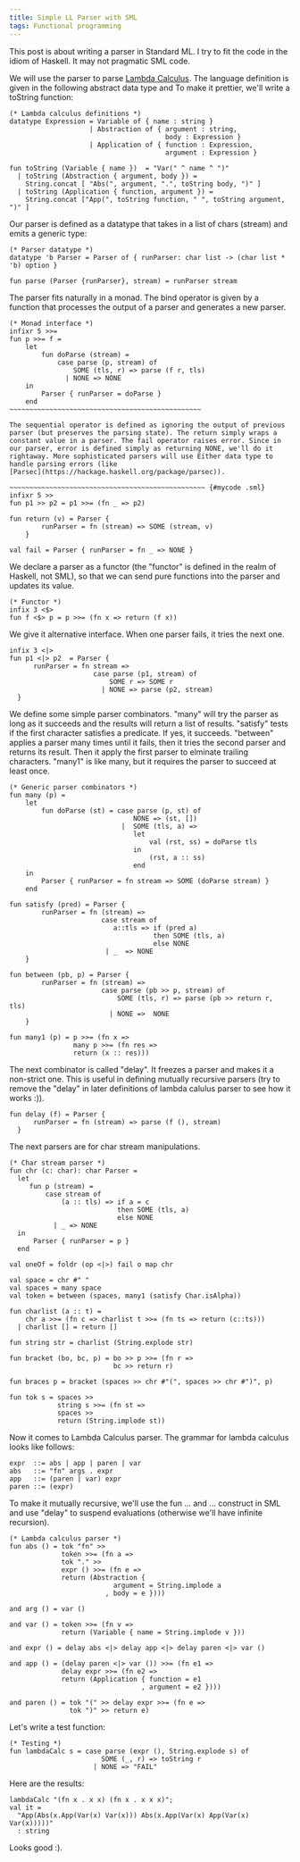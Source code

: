 ```yaml
---
title: Simple LL Parser with SML
tags: Functional programming
---
```


This post is about writing a parser in Standard ML. I try to fit the
code in the idiom of Haskell. It may not pragmatic SML code.

<!--more-->

We will use the parser to parse
[Lambda Calculus](http://en.wikipedia.org/wiki/Lambda_calculus). The
language definition is given in the following abstract data type and
To make it prettier, we'll write a toString function:

~~~~~~~~~~~~~~~~~~~~~~~~~~~~~~~~~~~~~~~~~~~~~~~~~ {#mycode .sml}
(* Lambda calculus definitions *)
datatype Expression = Variable of { name : string }
                    | Abstraction of { argument : string,
                                       body : Expression }
                    | Application of { function : Expression,
                                       argument : Expression }

fun toString (Variable { name })  = "Var(" ^ name ^ ")"
  | toString (Abstraction { argument, body }) =
    String.concat [ "Abs(", argument, ".", toString body, ")" ]
  | toString (Application { function, argument }) =
    String.concat ["App(", toString function, " ", toString argument, ")" ]
~~~~~~~~~~~~~~~~~~~~~~~~~~~~~~~~~~~~~~~~~~~~~~~~~~~~~~~~

Our parser is defined as a datatype that takes in a list of chars
(stream) and emits a generic type:

~~~~~~~~~~~~~~~~~~~~~~~~~~~~~~~~~~~~~~~~~~~~~~~~~ {#mycode .sml}
(* Parser datatype *)
datatype 'b Parser = Parser of { runParser: char list -> (char list * 'b) option }

fun parse (Parser {runParser}, stream) = runParser stream
~~~~~~~~~~~~~~~~~~~~~~~~~~~~~~~~~~~~~~~~~~~~~~~~~~~~~~~~

The parser fits naturally in a monad. The bind operator is given by a
function that processes the output of a parser and generates a new
parser.
~~~~~~~~~~~~~~~~~~~~~~~~~~~~~~~~~~~~~~~~~~~~~~~~~ {#mycode .sml}
(* Monad interface *)
infixr 5 >>=
fun p >>= f =
    let
        fun doParse (stream) =
            case parse (p, stream) of
                SOME (tls, r) => parse (f r, tls)
              | NONE => NONE
    in
        Parser { runParser = doParse }
    end
~~~~~~~~~~~~~~~~~~~~~~~~~~~~~~~~~~~~~~~~~~~~~~~~

The sequential operator is defined as ignoring the output of previous
parser (but preserves the parsing state). The return simply wraps a
constant value in a parser. The fail operator raises error. Since in
our parser, error is defined simply as returning NONE, we'll do it
rightaway. More sophisticated parsers will use Either data type to
handle parsing errors (like
[Parsec](https://hackage.haskell.org/package/parsec)).

~~~~~~~~~~~~~~~~~~~~~~~~~~~~~~~~~~~~~~~~~~~~~~~~~ {#mycode .sml}
infixr 5 >>
fun p1 >> p2 = p1 >>= (fn _ => p2)

fun return (v) = Parser {
        runParser = fn (stream) => SOME (stream, v)
    }

val fail = Parser { runParser = fn _ => NONE }
~~~~~~~~~~~~~~~~~~~~~~~~~~~~~~~~~~~~~~~~~~~~~~~~~~~~~~~~

We declare a parser as a functor (the "functor" is defined in the realm
of Haskell, not SML), so that we can send pure functions into the
parser and updates its value.

~~~~~~~~~~~~~~~~~~~~~~~~~~~~~~~~~~~~~~~~~~~~~~~~~ {#mycode .sml}
(* Functor *)
infix 3 <$>
fun f <$> p = p >>= (fn x => return (f x))
~~~~~~~~~~~~~~~~~~~~~~~~~~~~~~~~~~~~~~~~~~~~~~~~~~~~~~~~

We give it alternative interface. When one parser fails, it tries the
next one.

~~~~~~~~~~~~~~~~~~~~~~~~~~~~~~~~~~~~~~~~~~~~~~~~~ {#mycode .sml}
infix 3 <|>
fun p1 <|> p2  = Parser {
      runParser = fn stream =>
                     case parse (p1, stream) of
                         SOME r => SOME r
                       | NONE => parse (p2, stream)
  }
~~~~~~~~~~~~~~~~~~~~~~~~~~~~~~~~~~~~~~~~~~~~~~~~~~~~~~~~~

We define some simple parser combinators. "many" will try the parser
as long as it succeeds and the results will return a list of
results. "satisfy" tests if the first character satisfies a
predicate. If yes, it succeeds. "between" applies a parser many times
until it fails, then it tries the second parser and returns its
result. Then it apply the first parser to elminate trailing
characters. "many1" is like many, but it requires the parser to
succeed at least once.

~~~~~~~~~~~~~~~~~~~~~~~~~~~~~~~~~~~~~~~~~~~~~~~~~ {#mycode .sml}
(* Generic parser combinators *)
fun many (p) =
    let
        fun doParse (st) = case parse (p, st) of
                               NONE => (st, [])
                            |  SOME (tls, a) =>
                               let
                                   val (rst, ss) = doParse tls
                               in
                                   (rst, a :: ss)
                               end
    in
        Parser { runParser = fn stream => SOME (doParse stream) }
    end

fun satisfy (pred) = Parser {
        runParser = fn (stream) =>
                       case stream of
                          a::tls => if (pred a)
                                    then SOME (tls, a)
                                    else NONE
                        | _  => NONE
    }

fun between (pb, p) = Parser {
        runParser = fn (stream) =>
                       case parse (pb >> p, stream) of
                           SOME (tls, r) => parse (pb >> return r, tls)
                         | NONE =>  NONE
    }

fun many1 (p) = p >>= (fn x =>
                many p >>= (fn res =>
                return (x :: res)))
~~~~~~~~~~~~~~~~~~~~~~~~~~~~~~~~~~~~~~~~~~~~~~~~~~~~~~~~~

The next combinator is called "delay". It freezes a parser and makes
it a non-strict one. This is useful in defining mutually recursive
parsers (try to remove the "delay" in later definitions of lambda
calulus parser to see how it works :)).

~~~~~~~~~~~~~~~~~~~~~~~~~~~~~~~~~~~~~~~ {#mycode .sml}
fun delay (f) = Parser {
      runParser = fn (stream) => parse (f (), stream)
  }
~~~~~~~~~~~~~~~~~~~~~~~~~~~~~~~~~~~~~~~~~~~~~~~~~~~~~~

The next parsers are for char stream manipulations.

~~~~~~~~~~~~~~~~~~~~~~~~~~~~~~~~~~~~~~~ {#mycode .sml}
(* Char stream parser *)
fun chr (c: char): char Parser =
  let
     fun p (stream) =
         case stream of
             (a :: tls) => if a = c
                           then SOME (tls, a)
                           else NONE
           | _ => NONE
  in
      Parser { runParser = p }
  end

val oneOf = foldr (op <|>) fail o map chr

val space = chr #" "
val spaces = many space
val token = between (spaces, many1 (satisfy Char.isAlpha))

fun charlist (a :: t) =
    chr a >>= (fn c => charlist t >>= (fn ts => return (c::ts)))
  | charlist [] = return []

fun string str = charlist (String.explode str)

fun bracket (bo, bc, p) = bo >> p >>= (fn r =>
                          bc >> return r)

fun braces p = bracket (spaces >> chr #"(", spaces >> chr #")", p)

fun tok s = spaces >>
            string s >>= (fn st =>
            spaces >>
            return (String.implode st))
~~~~~~~~~~~~~~~~~~~~~~~~~~~~~~~~~~~~~~~~~~~~~~~~~~~~~~

Now it comes to Lambda Calculus parser. The grammar for lambda
calculus looks like follows:

~~~~~~~~~~~~~~~~~~~~~~~~~~~~~~~~~~~~~~ {#mycode .bash}
expr  ::= abs | app | paren | var
abs   ::= "fn" args . expr
app   ::= (paren | var) expr
paren ::= (expr)
~~~~~~~~~~~~~~~~~~~~~~~~~~~~~~~~~~~~~~

To make it mutually recursive, we'll use the fun ... and ... construct
in SML and use "delay" to suspend evaluations (otherwise we'll have
infinite recursion).

~~~~~~~~~~~~~~~~~~~~~~~~~~~~~~~~~~~~~~~ {#mycode .sml}
(* Lambda calculus parser *)
fun abs () = tok "fn" >>
             token >>= (fn a =>
             tok "." >>
             expr () >>= (fn e =>
             return (Abstraction {
                          argument = String.implode a
                        , body = e })))

and arg () = var ()

and var () = token >>= (fn v =>
             return (Variable { name = String.implode v }))

and expr () = delay abs <|> delay app <|> delay paren <|> var ()

and app () = (delay paren <|> var ()) >>= (fn e1 =>
             delay expr >>= (fn e2 =>
             return (Application { function = e1
                                 , argument = e2 })))

and paren () = tok "(" >> delay expr >>= (fn e =>
               tok ")" >> return e)
~~~~~~~~~~~~~~~~~~~~~~~~~~~~~~~~~~~~~~~~~~~~~~~~~~~~~~

Let's write a test function:

~~~~~~~~~~~~~~~~~~~~~~~~~~~~~~~~~~~~~~~~~~~~~~ {#mycode .sml}
(* Testing *)
fun lambdaCalc s = case parse (expr (), String.explode s) of
                       SOME (_, r) => toString r
                     | NONE => "FAIL"
~~~~~~~~~~~~~~~~~~~~~~~~~~~~~~~~~~~~~~~~~~~~~~~~~~~~~~

Here are the results:

~~~~~~~~~~~~~~~ {#mycode .sml}
lambdaCalc "(fn x . x x) (fn x . x x x)";
val it =
  "App(Abs(x.App(Var(x) Var(x))) Abs(x.App(Var(x) App(Var(x) Var(x)))))"
  : string
~~~~~~~~~~~~~~~

Looks good :).